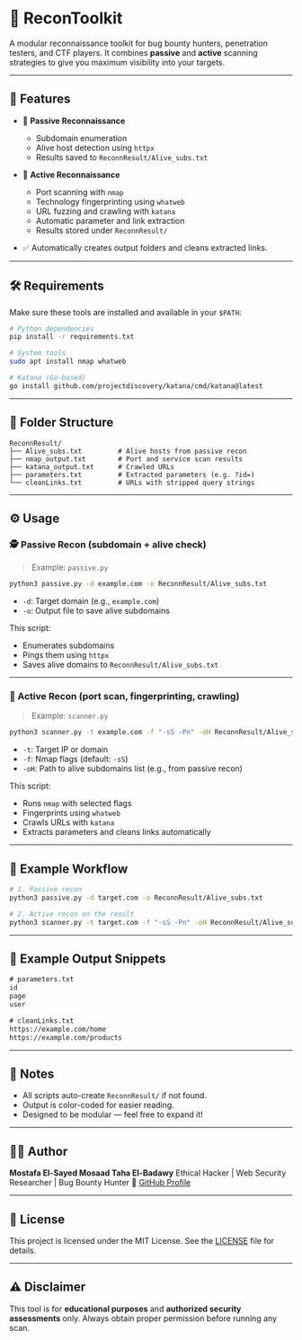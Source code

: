 # 🔎 ReconToolkit

A modular reconnaissance toolkit for bug bounty hunters, penetration testers, and CTF players.
It combines **passive** and **active** scanning strategies to give you maximum visibility into your targets.

---

## 🚀 Features

* 📡 **Passive Reconnaissance**

  * Subdomain enumeration
  * Alive host detection using `httpx`
  * Results saved to `ReconnResult/Alive_subs.txt`

* 🔨 **Active Reconnaissance**

  * Port scanning with `nmap`
  * Technology fingerprinting using `whatweb`
  * URL fuzzing and crawling with `katana`
  * Automatic parameter and link extraction
  * Results stored under `ReconnResult/`

* ✅ Automatically creates output folders and cleans extracted links.

---

## 🛠️ Requirements

Make sure these tools are installed and available in your `$PATH`:

```bash
# Python dependencies
pip install -r requirements.txt

# System tools
sudo apt install nmap whatweb

# Katana (Go-based)
go install github.com/projectdiscovery/katana/cmd/katana@latest
```

---

## 📁 Folder Structure

```
ReconnResult/
├── Alive_subs.txt         # Alive hosts from passive recon
├── nmap_output.txt        # Port and service scan results
├── katana_output.txt      # Crawled URLs
├── parameters.txt         # Extracted parameters (e.g. ?id=)
└── cleanLinks.txt         # URLs with stripped query strings
```

---

## ⚙️ Usage

### 🕵️ Passive Recon (subdomain + alive check)

> Example: `passive.py`

```bash
python3 passive.py -d example.com -o ReconnResult/Alive_subs.txt
```

* `-d`: Target domain (e.g., `example.com`)
* `-o`: Output file to save alive subdomains

This script:

* Enumerates subdomains
* Pings them using `httpx`
* Saves alive domains to `ReconnResult/Alive_subs.txt`

---

### 🔨 Active Recon (port scan, fingerprinting, crawling)

> Example: `scanner.py`

```bash
python3 scanner.py -t example.com -f "-sS -Pn" -oH ReconnResult/Alive_subs.txt
```

* `-t`: Target IP or domain
* `-f`: Nmap flags (default: `-sS`)
* `-oH`: Path to alive subdomains list (e.g., from passive recon)

This script:

* Runs `nmap` with selected flags
* Fingerprints using `whatweb`
* Crawls URLs with `katana`
* Extracts parameters and cleans links automatically

---

## 📌 Example Workflow

```bash
# 1. Passive recon
python3 passive.py -d target.com -o ReconnResult/Alive_subs.txt

# 2. Active recon on the result
python3 scanner.py -t target.com -f "-sS -Pn" -oH ReconnResult/Alive_subs.txt
```

---

## 📑 Example Output Snippets

```txt
# parameters.txt
id
page
user

# cleanLinks.txt
https://example.com/home
https://example.com/products
```

---

## 🧠 Notes

* All scripts auto-create `ReconnResult/` if not found.
* Output is color-coded for easier reading.
* Designed to be modular — feel free to expand it!

---

## 🧑‍💻 Author

**Mostafa El-Sayed Mosaad Taha El-Badawy**
Ethical Hacker | Web Security Researcher | Bug Bounty Hunter
🔗 [GitHub Profile](https://github.com/yourusername) <!-- (replace with your actual profile link) -->

---

## 📜 License

This project is licensed under the MIT License.
See the [LICENSE](LICENSE) file for details.

---

## ⚠️ Disclaimer

This tool is for **educational purposes** and **authorized security assessments** only.
Always obtain proper permission before running any scan.
